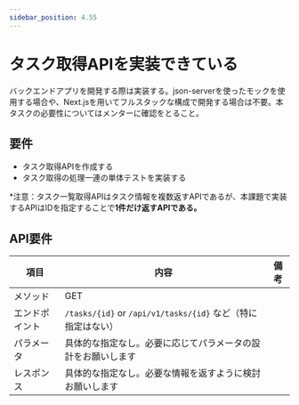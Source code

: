 ```yaml
---
sidebar_position: 4.55
---
```


# タスク取得APIを実装できている

バックエンドアプリを開発する際は実装する。json-serverを使ったモックを使用する場合や、Next.jsを用いてフルスタックな構成で開発する場合は不要。本タスクの必要性についてはメンターに確認をとること。

## 要件

- タスク取得APIを作成する
- タスク取得の処理一連の単体テストを実装する

*注意：タスク一覧取得APIはタスク情報を複数返すAPIであるが、本課題で実装するAPIはIDを指定することで**1件だけ返すAPIである。**

## API要件

|項目| 内容                                                |備考|
| ---- |---------------------------------------------------| ---- |
| メソッド | GET                                               ||
|エンドポイント| `/tasks/{id}` or `/api/v1/tasks/{id}` など（特に指定はない） ||
|パラメータ| 具体的な指定なし。必要に応じてパラメータの設計をお願いします                    ||
|レスポンス| 具体的な指定なし。必要な情報を返すように検討お願いします                      ||

